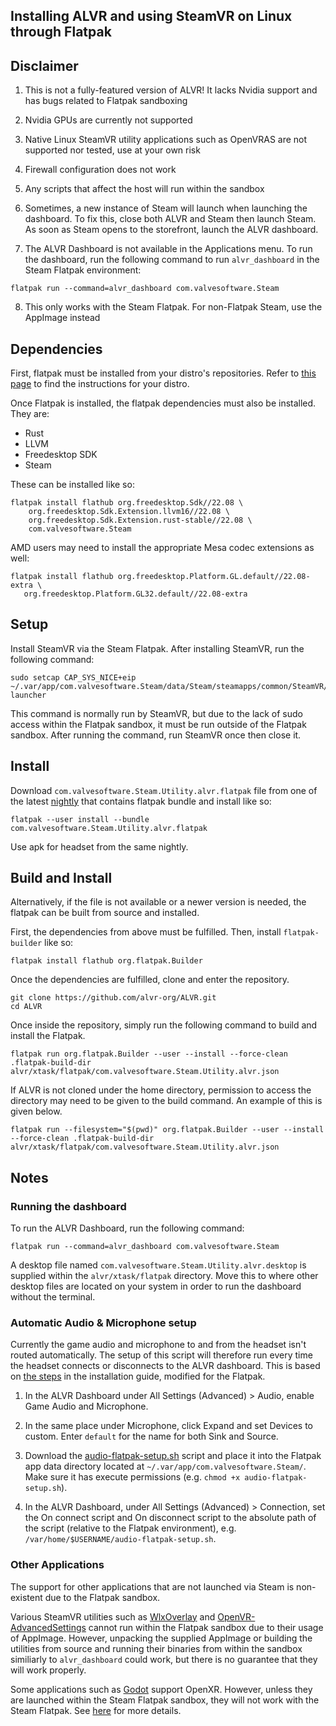 ## Installing ALVR and using SteamVR on Linux through Flatpak

## Disclaimer

1. This is not a fully-featured version of ALVR! It lacks Nvidia support and has bugs related to Flatpak sandboxing

2. Nvidia GPUs are currently not supported

3. Native Linux SteamVR utility applications such as OpenVRAS are not supported nor tested, use at your own risk

4. Firewall configuration does not work

5. Any scripts that affect the host will run within the sandbox

6. Sometimes, a new instance of Steam will launch when launching the dashboard. To fix this, close both ALVR and Steam then launch Steam. As soon as Steam opens to the storefront, launch the ALVR dashboard.

7. The ALVR Dashboard is not available in the Applications menu. To run the dashboard, run the following command to run `alvr_dashboard` in the Steam Flatpak environment:

```
flatpak run --command=alvr_dashboard com.valvesoftware.Steam
```

8. This only works with the Steam Flatpak. For non-Flatpak Steam, use the AppImage instead

## Dependencies

First, flatpak must be installed from your distro's repositories. Refer to [this page](https://flatpak.org/setup/) to find the instructions for your distro.

Once Flatpak is installed, the flatpak dependencies must also be installed. They are:

* Rust
* LLVM
* Freedesktop SDK
* Steam

These can be installed like so:

```
flatpak install flathub org.freedesktop.Sdk//22.08 \
    org.freedesktop.Sdk.Extension.llvm16//22.08 \
    org.freedesktop.Sdk.Extension.rust-stable//22.08 \
    com.valvesoftware.Steam
```

AMD users may need to install the appropriate Mesa codec extensions as well:

```
flatpak install flathub org.freedesktop.Platform.GL.default//22.08-extra \
   org.freedesktop.Platform.GL32.default//22.08-extra
```

## Setup

Install SteamVR via the Steam Flatpak. After installing SteamVR, run the following command:

```
sudo setcap CAP_SYS_NICE+eip ~/.var/app/com.valvesoftware.Steam/data/Steam/steamapps/common/SteamVR/bin/linux64/vrcompositor-launcher
```

This command is normally run by SteamVR, but due to the lack of sudo access within the Flatpak sandbox, it must be run outside of the Flatpak sandbox. After running the command, run SteamVR once then close it.

## Install

Download `com.valvesoftware.Steam.Utility.alvr.flatpak` file from one of the latest [nightly](https://github.com/alvr-org/ALVR-nightly/releases) that contains flatpak bundle and install like so:

```
flatpak --user install --bundle com.valvesoftware.Steam.Utility.alvr.flatpak
```

Use apk for headset from the same nightly.

## Build and Install

Alternatively, if the file is not available or a newer version is needed, the flatpak can be built from source and installed.

First, the dependencies from above must be fulfilled. Then, install `flatpak-builder` like so:

```
flatpak install flathub org.flatpak.Builder
```

Once the dependencies are fulfilled, clone and enter the repository.

```
git clone https://github.com/alvr-org/ALVR.git
cd ALVR
```

Once inside the repository, simply run the following command to build and install the Flatpak.

```
flatpak run org.flatpak.Builder --user --install --force-clean .flatpak-build-dir alvr/xtask/flatpak/com.valvesoftware.Steam.Utility.alvr.json
```

If ALVR is not cloned under the home directory, permission to access the directory may need to be given to the build command. An example of this is given below.

```
flatpak run --filesystem="$(pwd)" org.flatpak.Builder --user --install --force-clean .flatpak-build-dir alvr/xtask/flatpak/com.valvesoftware.Steam.Utility.alvr.json
```

## Notes

### Running the dashboard

To run the ALVR Dashboard, run the following command:

```
flatpak run --command=alvr_dashboard com.valvesoftware.Steam
```

A desktop file named `com.valvesoftware.Steam.Utility.alvr.desktop` is supplied within the `alvr/xtask/flatpak` directory. Move this to where other desktop files are located on your system in order to run the dashboard without the terminal.

### Automatic Audio & Microphone setup

Currently the game audio and microphone to and from the headset isn't routed automatically. The setup of this script will therefore run every time the headset connects or disconnects to the ALVR dashboard. This is based on [the steps](Installation-guide.md#automatic-audio--microphone-setup) in the installation guide, modified for the Flatpak.

1. In the ALVR Dashboard under All Settings (Advanced) > Audio, enable Game Audio and Microphone.

2. In the same place under Microphone, click Expand and set Devices to custom. Enter `default` for the name for both Sink and Source.

3. Download the [audio-flatpak-setup.sh](../alvr/xtask/flatpak/audio-flatpak-setup.sh) script and place it into the Flatpak app data directory located at `~/.var/app/com.valvesoftware.Steam/`. Make sure it has execute permissions (e.g. `chmod +x audio-flatpak-setup.sh`).

4. In the ALVR Dashboard, under All Settings (Advanced) > Connection, set the On connect script and On disconnect script to the absolute path of the script (relative to the Flatpak environment), e.g. `/var/home/$USERNAME/audio-flatpak-setup.sh`.

### Other Applications

The support for other applications that are not launched via Steam is non-existent due to the Flatpak sandbox.

Various SteamVR utilities such as [WlxOverlay](https://github.com/galister/WlxOverlay) and [OpenVR-AdvancedSettings](https://github.com/OpenVR-Advanced-Settings/OpenVR-AdvancedSettings) cannot run within the Flatpak sandbox due to their usage of AppImage. However, unpacking the supplied AppImage or building the utilities from source and running their binaries from within the sandbox similiarly to `alvr_dashboard` could work, but there is no guarantee that they will work properly.

Some applications such as [Godot](https://godotengine.org) support OpenXR. However, unless they are launched within the Steam Flatpak sandbox, they will not work with the Steam Flatpak. See [here](https://github.com/flathub/com.valvesoftware.Steam/issues/1010) for more details.

